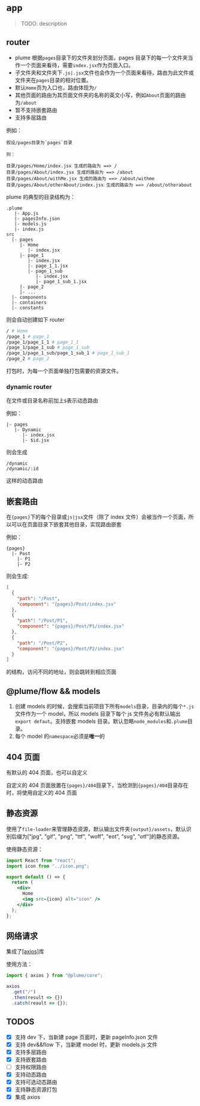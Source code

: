 # `app`

> TODO: description

## router

- plume 根据`pages`目录下的文件夹划分页面，pages 目录下的每一个文件夹当作一个页面来看待，需要`index.jsx`作为页面入口。
- 子文件夹和文件夹下`.js|.jsx`文件也会作为一个页面来看待，路由为此文件或文件夹在`pages`目录的相对位置。
- 默认`Home`页为入口也，路由体现为`/`
- 其他页面的路由为其页面文件夹的名称的英文小写，例如`About`页面的路由为`/about`
- 暂不支持嵌套路由
- 支持多层路由

例如：

```
假设/pages目录为`pages`目录

则：

目录/pages/Home/index.jsx 生成的路由为 ==> /
目录/pages/About/index.jsx 生成的路由为 ==> /about
目录/pages/About/withMe.jsx 生成的路由为 ==> /about/withme
目录/pages/About/otherAbout/index.jsx 生成的路由为 ==> /about/otherabout

```

plume 的典型的目录结构为：

```
.plume
   |- App.js
   |- pagesInfo.json
   |- models.js
   |- index.js
src
  |- pages
     |- Home
        |- index.jsx
     |- page_1
        |- index.jsx
        |- page_1_1.jsx
        |- page_1_sub
           |- index.jsx
           |- page_1_sub_1.jsx
     |- page_2
     |- ...
  |- components
  |- containers
  |- constants
```

则会自动创建如下 router

```bash
/ # Home
/page_1 # page_1
/page_1/page_1_1 # page_1_1
/page_1/page_1_sub # page_1_sub
/page_1/page_1_sub/page_1_sub_1 # page_1_sub_1
/page_2 # page_2

```

打包时，为每一个页面单独打包需要的资源文件。

### dynamic router

在文件或目录名称前加上`$`表示动态路由

例如：

```
|- pages
   |- Dynamic
      |- index.jsx
      |- $id.jsx

```

则会生成

```
/dynamic
/dynamic/:id
```

这样的动态路由

## 嵌套路由

在`{pages}`下的每个目录或`js|jsx`文件（除了 index 文件）会被当作一个页面，所以可以在页面目录下嵌套其他目录，实现路由嵌套

例如：

```
{pages}
  |- Post
    |- P1
    |- P2
```

则会生成:

```json
[
  {
    "path": "/Post",
    "component": "{pages}/Post/index.jsx"
  },
  {
    "path": "/Post/P1",
    "component": "{pages}/Post/P1/index.jsx"
  },
  {
    "path": "/Post/P2",
    "component": "{pages}/Post/P2/index.jsx"
  }
]
```

的结构，访问不同的地址，则会跳转到相应页面

## @plume/flow && models

1. 创建 models 的时候，会搜索当前项目下所有`models`目录，目录内的每个`*.js`文件作为一个 model，所以 models 目录下每个 js 文件务必有默认输出 `export defaut`。支持嵌套 models 目录。默认忽略`node_modules`和`.plume`目录。
2. 每个 model 的`namespace`必须是**唯一**的

## 404 页面

有默认的 404 页面，也可以自定义

自定义的 404 页面放置在`{pages}/404`目录下，当检测到`{pages}/404`目录存在时，将使用自定义的 404 页面

## 静态资源

使用了`file-loader`来管理静态资源，默认输出文件夹`{output}/assets`，默认识别后缀为["jpg", "gif", "png", "ttf", "woff", "eot", "svg", "otf"]的静态资源。

使用静态资源：

```jsx
import React from "react";
import icon from "../icon.png";

export default () => {
  return (
    <div>
      Home
      <img src={icon} alt="icon" />
    </div>
  );
};
```

## 网络请求

集成了[\[axios\]](https://github.com/axios/axios)库

使用方法：

```js
import { axios } from "@plume/core";

axios
  .get("/")
  .then(result => {})
  .catch(reault => {});
```

## TODOS

- [x] 支持 dev 下，当新建 page 页面时，更新 pageInfo.json 文件
- [x] 支持 dev&&flow 下，当新建 model 时，更新 models.js 文件
- [x] 支持多层路由
- [x] 支持嵌套路由
- [ ] 支持权限路由
- [x] 支持动态路由
- [x] 支持可选动态路由
- [x] 支持静态资源打包
- [x] 集成 axios
